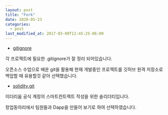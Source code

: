 ```yaml
---
layout: post
title: "Fork"
date: 2020-05-23
categories:
  - post
last_modified_at: 2017-03-09T12:45:25-06:00
---
```


- [gitignore](https://github.com/5eokhwan/gitignore)
 
 각 프로젝트에 필요한 .gitignore가 잘 정리 되어있습니다. 
 
 오픈소스 수업으로 배운 git을 활용해 현재 개발중인 프로젝트를 깃허브 원격 저장소로 백업할 때 유용할것 같아 선택했습니다.

- [solidity.git](https://github.com/5eokhwan/solidity.git)
 
이더리움 공식 계정의 스마트컨트렉트 작성을 위한 솔리더티입니다.

창업동아리에서 팀원들과 Dapp을 만들어 보기로 하여 선택하였습니다.
